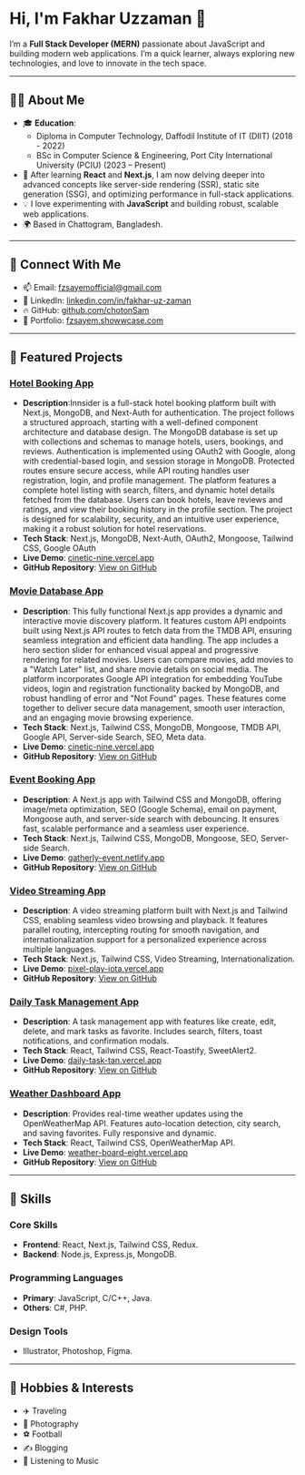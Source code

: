 # Hi, I'm Fakhar Uzzaman 👋

I’m a **Full Stack Developer (MERN)** passionate about JavaScript and building modern web applications. I’m a quick learner, always exploring new technologies, and love to innovate in the tech space.

---

## 🧑‍💻 About Me
- 🎓 **Education**: 
  - Diploma in Computer Technology, Daffodil Institute of IT (DIIT) (2018 - 2022)
  - BSc in Computer Science & Engineering, Port City International University (PCIU) (2023 – Present)
- 🌱 After learning **React** and **Next.js**, I am now delving deeper into advanced concepts like server-side rendering (SSR), static site generation (SSG), and optimizing performance in full-stack applications.
- 💡 I love experimenting with **JavaScript** and building robust, scalable web applications.
- 🌍 Based in Chattogram, Bangladesh.

---

## 🔗 Connect With Me
- 📫 Email: [fzsayemofficial@gmail.com](mailto:fzsayemofficial@gmail.com)
- 💼 LinkedIn: [linkedin.com/in/fakhar-uz-zaman](https://linkedin.com/in/fakhar-uz-zaman)
- 🔥 GitHub: [github.com/chotonSam](https://github.com/chotonSam)
- 🌟 Portfolio: [fzsayem.showwcase.com](https://fzsayem.showwcase.com)

---

## 🚀 Featured Projects

### [Hotel Booking App](https://cinetic-nine.vercel.app)
- **Description**:Innsider is a full-stack hotel booking platform built with Next.js, MongoDB, and Next-Auth for authentication. The project follows a structured approach, starting with a well-defined component architecture and database design. The MongoDB database is set up with collections and schemas to manage hotels, users, bookings, and reviews. Authentication is implemented using OAuth2 with Google, along with credential-based login, and session storage in MongoDB. Protected routes ensure secure access, while API routing handles user registration, login, and profile management. The platform features a complete hotel listing with search, filters, and dynamic hotel details fetched from the database. Users can book hotels, leave reviews and ratings, and view their booking history in the profile section. The project is designed for scalability, security, and an intuitive user experience, making it a robust solution for hotel reservations.
- **Tech Stack**: Next.js, MongoDB, Next-Auth, OAuth2, Mongoose, Tailwind CSS, Google OAuth
- **Live Demo**: [cinetic-nine.vercel.app](https://cinetic-nine.vercel.app)
- **GitHub Repository**: [View on GitHub](https://github.com/chotonSam/cinetic)


### [Movie Database App](https://cinetic-nine.vercel.app)
- **Description**: This fully functional Next.js app provides a dynamic and interactive movie discovery platform. It features custom API endpoints built using Next.js API routes to fetch data from the TMDB API, ensuring seamless integration and efficient data handling. The app includes a hero section slider for enhanced visual appeal and progressive rendering for related movies. Users can compare movies, add movies to a "Watch Later" list, and share movie details on social media. The platform incorporates Google API integration for embedding YouTube videos, login and registration functionality backed by MongoDB, and robust handling of error and "Not Found" pages. These features come together to deliver secure data management, smooth user interaction, and an engaging movie browsing experience.
- **Tech Stack**: Next.js, Tailwind CSS, MongoDB, Mongoose, TMDB API, Google API, Server-side Search, SEO, Meta data.
- **Live Demo**: [cinetic-nine.vercel.app](https://cinetic-nine.vercel.app)
- **GitHub Repository**: [View on GitHub](https://github.com/chotonSam/cinetic)

### [Event Booking App](https://gatherly-event.netlify.app)
- **Description**: A Next.js app with Tailwind CSS and MongoDB, offering image/meta optimization, SEO (Google Schema), email on payment, Mongoose auth, and server-side search with debouncing. It ensures fast, scalable performance and a seamless user experience.
- **Tech Stack**: Next.js, Tailwind CSS, MongoDB, Mongoose, SEO, Server-side Search.
- **Live Demo**: [gatherly-event.netlify.app](https://gatherly-event.netlify.app)
- **GitHub Repository**: [View on GitHub](https://github.com/chotonSam/getherly)

### [Video Streaming App](https://pixel-play-iota.vercel.app)
- **Description**: A video streaming platform built with Next.js and Tailwind CSS, enabling seamless video browsing and playback. It features parallel routing, intercepting routing for smooth navigation, and internationalization support for a personalized experience across multiple languages.
- **Tech Stack**: Next.js, Tailwind CSS, Video Streaming, Internationalization.
- **Live Demo**: [pixel-play-iota.vercel.app](https://pixel-play-iota.vercel.app)
- **GitHub Repository**: [View on GitHub](https://github.com/chotonSam/Pixel-Play)

### [Daily Task Management App](https://daily-task-tan.vercel.app)
- **Description**: A task management app with features like create, edit, delete, and mark tasks as favorite. Includes search, filters, toast notifications, and confirmation modals.
- **Tech Stack**: React, Tailwind CSS, React-Toastify, SweetAlert2.
- **Live Demo**: [daily-task-tan.vercel.app](https://daily-task-tan.vercel.app)
- **GitHub Repository**: [View on GitHub](https://github.com/chotonSam/Daily-Task)

### [Weather Dashboard App](https://weather-board-eight.vercel.app)
- **Description**: Provides real-time weather updates using the OpenWeatherMap API. Features auto-location detection, city search, and saving favorites. Fully responsive and dynamic.
- **Tech Stack**: React, Tailwind CSS, OpenWeatherMap API.
- **Live Demo**: [weather-board-eight.vercel.app](https://weather-board-eight.vercel.app)
- **GitHub Repository**: [View on GitHub](https://github.com/chotonSam/weather-Board)

---

## 🔧 Skills

### Core Skills
- **Frontend**: React, Next.js, Tailwind CSS, Redux.
- **Backend**: Node.js, Express.js, MongoDB.

### Programming Languages
- **Primary**: JavaScript, C/C++, Java.
- **Others**: C#, PHP.

### Design Tools
- Illustrator, Photoshop, Figma.

---

## 🌟 Hobbies & Interests
- ✈️ Traveling
- 📸 Photography
- ⚽ Football
- ✍️ Blogging
- 🎵 Listening to Music
